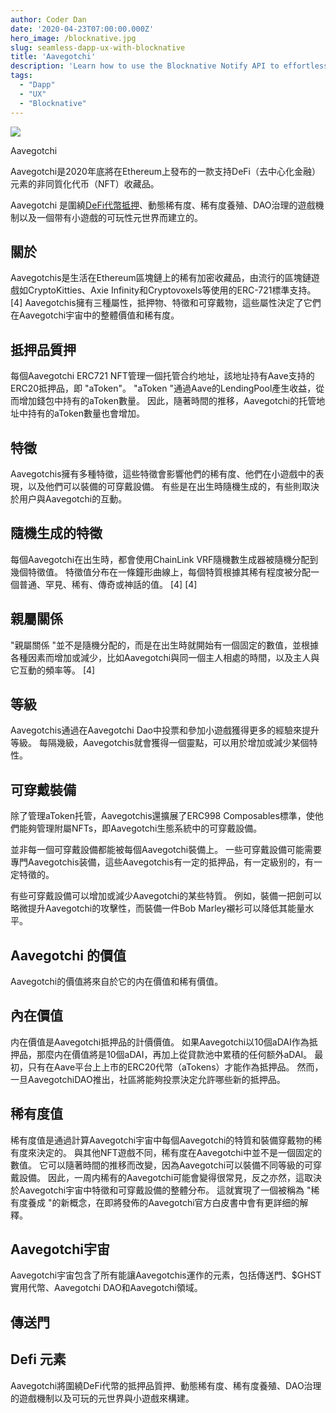 ```yaml
---
author: Coder Dan
date: '2020-04-23T07:00:00.000Z'
hero_image: /blocknative.jpg
slug: seamless-dapp-ux-with-blocknative
title: 'Aavegotchi'
description: 'Learn how to use the Blocknative Notify API to effortlessly synchronize blockchain transaction states with a traditional backend database.'
tags:
  - "Dapp"
  - "UX"
  - "Blocknative"
---
```


<div class="rightImageContainer">
<img class="rightImage" src="/aavegotchi.png">
<p class="rightImageText">Aavegotchi</p>
</div>

Aavegotchi是2020年底將在Ethereum上發布的一款支持DeFi（去中心化金融）元素的非同質化代币（NFT）收藏品。

Aavegotchi 是圍繞[DeFi代幣抵押](/p/atokens)、動態稀有度、稀有度養殖、DAO治理的遊戲機制以及一個带有小遊戲的可玩性元世界而建立的。

## 關於
Aavegotchis是生活在Ethereum區塊鏈上的稀有加密收藏品，由流行的區塊鏈遊戲如CryptoKitties、Axie Infinity和Cryptovoxels等使用的ERC-721標準支持。 [4] Aavegotchis擁有三種屬性，抵押物、特徵和可穿戴物，這些屬性決定了它們在Aavegotchi宇宙中的整體價值和稀有度。
## 抵押品質押
每個Aavegotchi ERC721 NFT管理一個托管合约地址，該地址持有Aave支持的ERC20抵押品，即 "aToken"。 "aToken "通過Aave的LendingPool產生收益，從而增加錢包中持有的aToken數量。 因此，隨著時間的推移，Aavegotchi的托管地址中持有的aToken數量也會增加。

## 特徵
Aavegotchis擁有多種特徵，這些特徵會影響他們的稀有度、他們在小遊戲中的表現，以及他們可以裝備的可穿戴設備。 有些是在出生時隨機生成的，有些則取決於用户與Aavegotchi的互動。

## 隨機生成的特徵
每個Aavegotchi在出生時，都會使用ChainLink VRF隨機數生成器被隨機分配到幾個特徵值。 特徵值分布在一條鐘形曲線上，每個特質根據其稀有程度被分配一個普通、罕見、稀有、傳奇或神話的值。 \[4\] \[4\]
## 親屬關係

"親屬關係 "並不是隨機分配的，而是在出生時就開始有一個固定的數值，並根據各種因素而增加或減少，比如Aavegotchi與同一個主人相處的時間，以及主人與它互動的頻率等。 [4]
## 等級
Aavegotchis通過在Aavegotchi Dao中投票和參加小遊戲獲得更多的經驗來提升等級。 每隔幾級，Aavegotchis就會獲得一個靈點，可以用於增加或減少某個特性。

## 可穿戴裝備
除了管理aToken托管，Aavegotchis還擴展了ERC998 Composables標準，使他們能夠管理附屬NFTs，即Aavegotchi生態系統中的可穿戴設備。

並非每一個可穿戴設備都能被每個Aavegotchi裝備上。 一些可穿戴設備可能需要專門Aavegotchis装備，這些Aavegotchis有一定的抵押品，有一定級别的，有一定特徵的。

有些可穿戴設備可以增加或減少Aavegotchi的某些特質。 例如，裝備一把劍可以略微提升Aavegotchi的攻擊性，而裝備一件Bob Marley襯衫可以降低其能量水平。

## Aavegotchi 的價值
Aavegotchi的價值將來自於它的内在價值和稀有價值。

## 內在價值
内在價值是Aavegotchi抵押品的計價價值。 如果Aavegotchi以10個aDAI作為抵押品，那麼内在價值將是10個aDAI，再加上從貸款池中累積的任何额外aDAI。 最初，只有在Aave平台上上市的ERC20代幣（aTokens）才能作為抵押品。 然而，一旦AavegotchiDAO推出，社區將能夠投票決定允許哪些新的抵押品。

## 稀有度值
稀有度值是通過計算Aavegotchi宇宙中每個Aavegotchi的特質和裝備穿戴物的稀有度來決定的。 與其他NFT遊戲不同，稀有度在Aavegotchi中並不是一個固定的數值。 它可以隨著時間的推移而改變，因為Aavegotchi可以裝備不同等級的可穿戴設備。 因此，一周内稀有的Aavegotchi可能會變得很常見，反之亦然，這取決於Aavegotchi宇宙中特徵和可穿戴設備的整體分布。 這就實現了一個被稱為 "稀有度養成 "的新概念，在即將發佈的Aavegotchi官方白皮書中會有更詳细的解釋。

## Aavegotchi宇宙
Aavegotchi宇宙包含了所有能讓Aavegotchis運作的元素，包括傳送門、$GHST實用代幣、Aavegotchi DAO和Aavegotchi領域。

## 傳送門

## Defi 元素
Aavegotchi將圍繞DeFi代幣的抵押品質押、動態稀有度、稀有度養殖、DAO治理的遊戲機制以及可玩的元世界與小遊戲來構建。

